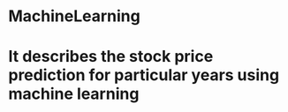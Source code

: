# MachineLearning
# It describes the stock price prediction for particular years using machine learning
